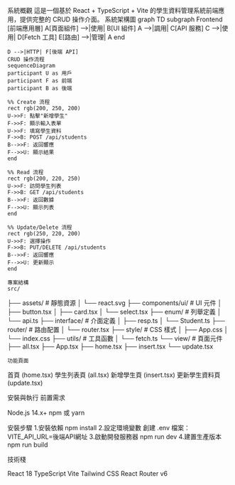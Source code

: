 系統概觀
這是一個基於 React + TypeScript + Vite 的學生資料管理系統前端應用，提供完整的 CRUD 操作介面。
系統架構圖
graph TD
    subgraph Frontend [前端應用層]
        A[頁面組件] -->|使用| B[UI 組件]
        A -->|調用| C[API 服務]
        C -->|使用| D[Fetch 工具]
        E[路由] -->|管理| A
    end

    D -->|HTTP| F[後端 API]
    CRUD 操作流程
    sequenceDiagram
    participant U as 用戶
    participant F as 前端
    participant B as 後端

    %% Create 流程
    rect rgb(200, 250, 200)
    U->>F: 點擊"新增學生"
    F->>F: 顯示輸入表單
    U->>F: 填寫學生資料
    F->>B: POST /api/students
    B-->>F: 返回響應
    F-->>U: 顯示結果
    end

    %% Read 流程
    rect rgb(200, 220, 250)
    U->>F: 訪問學生列表
    F->>B: GET /api/students
    B-->>F: 返回數據
    F-->>U: 顯示列表
    end

    %% Update/Delete 流程
    rect rgb(250, 220, 200)
    U->>F: 選擇操作
    F->>B: PUT/DELETE /api/students
    B-->>F: 返回響應
    F-->>U: 更新顯示
    end
   
    專案結構
    src/
├── assets/           # 靜態資源
│   └── react.svg
├── components/ui/    # UI 元件
│   ├── button.tsx
│   ├── card.tsx
│   └── select.tsx
├── enum/            # 列舉定義
│   └── api.ts
├── interface/       # 介面定義
│   ├── resp.ts
│   └── Student.ts
├── router/          # 路由配置
│   └── router.tsx
├── style/           # CSS 樣式
│   ├── App.css
│   └── index.css
├── utils/           # 工具函數
│   └── fetch.ts
└── view/            # 頁面元件
    ├── all.tsx
    ├── App.tsx
    ├── home.tsx
    ├── insert.tsx
    └── update.tsx

    功能頁面

首頁 (home.tsx)
學生列表頁 (all.tsx)
新增學生頁 (insert.tsx)
更新學生資料頁 (update.tsx)

安裝與執行
前置需求

Node.js 14.x+
npm 或 yarn

安裝步驟
1.安裝依賴 npm install
2.設定環境變數 創建 .env 檔案：
VITE_API_URL=後端API網址
3.啟動開發服務器 npm run dev
4.建置生產版本 npm run build

技術棧

React 18
TypeScript
Vite
Tailwind CSS
React Router v6
